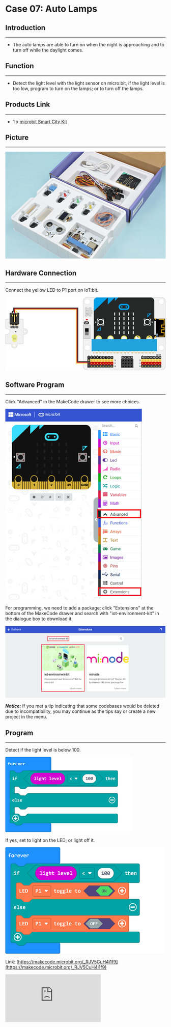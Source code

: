 # Case 07: Auto Lamps

##  Introduction
---

- The auto lamps are able to turn on when the night is approaching and to turn off while the daylight comes.

## Function
---

- Detect the light level with the light sensor on micro:bit, if the light level is too low, program to turn on the lamps; or to turn off the lamps.


## Products Link
---
- 1 x [microbit Smart City Kit](https://shop.elecfreaks.com/products/elecfreaks-micro-bit-smart-city-kit-without-micro-bit-board?_pos=1&_sid=ce30b50b6&_ss=r)

## Picture
---
![](./images/microbit-Smart-City-Kit-case-01-02.png)

## Hardware Connection
---

Connect the yellow LED to P1 port on IoT:bit.

![](./images/microbit-Smart-City-Kit-case-07-03.png)

## Software Program

---

Click "Advanced" in the MakeCode drawer to see more choices.

![](./images/microbit-Smart-City-Kit-case-01-04.png)

For programming, we need to add a package: click "Extensions" at the bottom of the MakeCode drawer and search with "iot-environment-kit" in the dialogue box to download it.

![](./images/microbit-Smart-City-Kit-case-01-05.png)

***Notice:*** If you met a tip indicating that some codebases would be deleted due to incompatibility, you may continue as the tips say or create a new project in the menu.

## Program

---

Detect if the light level is below 100.

![](./images/microbit-Smart-City-Kit-case-07-07.png)

If yes, set to light on the LED; or light off it.

![](./images/microbit-Smart-City-Kit-case-07-08.png)


Link: [https://makecode.microbit.org/_RJV5CuH4i1f9](https://makecode.microbit.org/_RJV5CuH4i1f9)

<div
    style={{
        position: 'relative',
        paddingBottom: '60%',
        overflow: 'hidden',
    }}
>
    <iframe
        src="https://makecode.microbit.org/_RJV5CuH4i1f9"
        frameborder="0"
        sandbox="allow-popups allow-forms allow-scripts allow-same-origin"
        style={{
            position: 'absolute',
            width: '100%',
            height: '100%',
        }}
    />
</div>


## Result
---
- If the light level is too low, program to turn on the LED automatically; or to turn off it.
